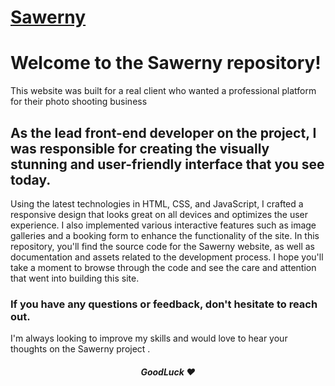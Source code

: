 # [Sawerny](https://sawerny.netlify.app/)

# Welcome to the Sawerny repository!
This website was built for a real client who wanted a professional platform for their photo shooting business
## As the lead front-end developer on the project, I was responsible for creating the visually stunning and user-friendly interface that you see today.
Using the latest technologies in HTML, CSS, and JavaScript, I crafted a responsive design that looks great on all devices and optimizes the user experience. I also implemented various interactive features such as image galleries and a booking form to enhance the functionality of the site.
In this repository, you'll find the source code for the Sawerny website, as well as documentation and assets related to the development process. I hope you'll take a moment to browse through the code and see the care and attention that went into building this site.
### If you have any questions or feedback, don't hesitate to reach out. 
I'm always looking to improve my skills and would love to hear your thoughts on the Sawerny project .
<h5 align="center">GoodLuck ❤</h6>
